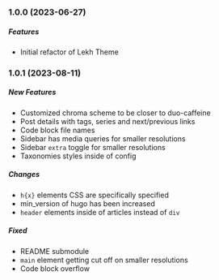 ### 1.0.0 (2023-06-27)

##### Features
* Initial refactor of Lekh Theme


### 1.0.1 (2023-08-11)

##### New Features
* Customized chroma scheme to be closer to duo-caffeine
* Post details with tags, series and next/previous links
* Code block file names
* Sidebar has media queries for smaller resolutions
* Sidebar `extra` toggle for smaller resolutions
* Taxonomies styles inside of config

##### Changes
* `h{x}` elements CSS are specifically specified
* min_version of hugo has been increased
* `header` elements inside of articles instead of `div`

##### Fixed
* README submodule
* `main` element getting cut off on smaller resolutions
* Code block overflow
